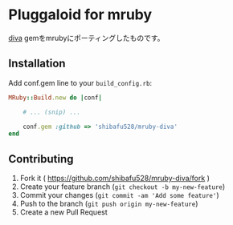 # Pluggaloid for mruby

[diva](https://github.com/toshia/diva) gemをmrubyにポーティングしたものです。

## Installation

Add conf.gem line to your `build_config.rb`:

```ruby
MRuby::Build.new do |conf|

    # ... (snip) ...

    conf.gem :github => 'shibafu528/mruby-diva'
end
```

## Contributing

1. Fork it ( https://github.com/shibafu528/mruby-diva/fork )
2. Create your feature branch (`git checkout -b my-new-feature`)
3. Commit your changes (`git commit -am 'Add some feature'`)
4. Push to the branch (`git push origin my-new-feature`)
5. Create a new Pull Request

